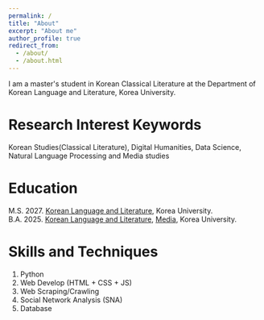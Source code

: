 ```yaml
---
permalink: /
title: "About"
excerpt: "About me"
author_profile: true
redirect_from: 
  - /about/
  - /about.html
---
```


I am a master's student in Korean Classical Literature at the Department of Korean Language and Literature, Korea University.

Research Interest Keywords
======
Korean Studies(Classical Literature), Digital Humanities, Data Science, Natural Language Processing and Media studies

<!-- Academic Positions
======
**Sep 2025 - Present**  직위, 전공, 단과대, 대학.   -->

Education
======
<i class="fas fa-fw fa-graduation-cap"></i> M.S. 2027. <a href="https://lib001.korea.ac.kr/lib001/index.do" target="_blank">Korean Language and Literature</a>, Korea University.<br>
<i class="fas fa-fw fa-graduation-cap"></i> B.A. 2025. <a href="https://lib001.korea.ac.kr/lib001/index.do" target="_blank">Korean Language and Literature</a>, <a href="https://mediacom.korea.ac.kr/main/main.html" target="_blank">Media</a>, Korea University.

<!-- Selected Publications
======
이름, "논문 제목", *학술지*, (연도) <a href="https://www.riss.kr/link?id=" target="_blank">Link</a> -->

<!-- Featured Grants & Projects
======
(**직위**) "**과제명**", 연도, 기관, 비용, 기간, <a href="https://www" target="_blank">Link</a> -->

Skills and Techniques
======
1. Python
2. Web Develop (HTML + CSS + JS)
3. Web Scraping/Crawling
4. Social Network Analysis (SNA)
5. Database